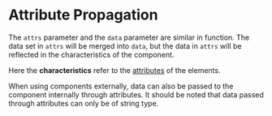 <template is="exm-article">
    <a href="../../publics/examples/attr-trans/demo.html" preview></a>
    <a href="../../publics/examples/attr-trans/simple-btn.html" main></a>
</template>

# Attribute Propagation

The `attrs` parameter and the `data` parameter are similar in function. The data set in `attrs` will be merged into `data`, but the data in `attrs` will be reflected in the characteristics of the component.

Here the **characteristics** refer to the [attributes](https://developer.mozilla.org/en-US/docs/Web/API/Element/attributes) of the elements.

When using components externally, data can also be passed to the component internally through attributes. It should be noted that data passed through attributes can only be of string type.
